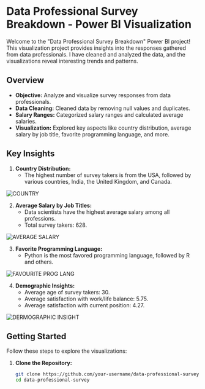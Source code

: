 # Data Professional Survey Breakdown - Power BI Visualization

Welcome to the "Data Professional Survey Breakdown" Power BI project! This visualization project provides insights into the responses gathered from data professionals. I have cleaned and analyzed the data, and the visualizations reveal interesting trends and patterns.

## Overview

- **Objective:** Analyze and visualize survey responses from data professionals.
- **Data Cleaning:** Cleaned data by removing null values and duplicates.
- **Salary Ranges:** Categorized salary ranges and calculated average salaries.
- **Visualization:** Explored key aspects like country distribution, average salary by job title, favorite programming language, and more.

## Key Insights

1. **Country Distribution:**
   - The highest number of survey takers is from the USA, followed by various countries, India, the United Kingdom, and Canada.

![COUNTRY](https://github.com/JohnEvansOkyere/Data-Pro.-Survey-Breakdown/assets/148287702/109b0da9-ed9c-48af-bf4d-ca98ce1b51cf)

2. **Average Salary by Job Titles:**
   - Data scientists have the highest average salary among all professions.
   - Total survey takers: 628.

  ![AVERAGE SALARY](https://github.com/JohnEvansOkyere/Data-Pro.-Survey-Breakdown/assets/148287702/4e0b8999-50d5-481e-8a43-4529dc5b53ca)

3. **Favorite Programming Language:**
   - Python is the most favored programming language, followed by R and others.

![FAVOURITE PROG  LANG](https://github.com/JohnEvansOkyere/Data-Pro.-Survey-Breakdown/assets/148287702/df320505-75a4-4bba-95f3-fe7e29277765)

4. **Demographic Insights:**
   - Average age of survey takers: 30.
   - Average satisfaction with work/life balance: 5.75.
   - Average satisfaction with current position: 4.27.

![DERMOGRAPHIC INSIGHT](https://github.com/JohnEvansOkyere/Data-Pro.-Survey-Breakdown/assets/148287702/cf6165f0-5a33-4bc4-85d2-75e47d580dfe)

## Getting Started

Follow these steps to explore the visualizations:

1. **Clone the Repository:**
   ```bash
   git clone https://github.com/your-username/data-professional-survey.git
   cd data-professional-survey
